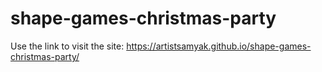 # shape-games-christmas-party
Use the link to visit the site: https://artistsamyak.github.io/shape-games-christmas-party/
